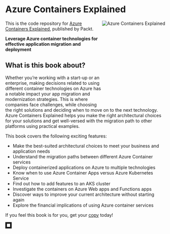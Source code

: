# Azure Containers Explained

<a href="https://www.packtpub.com/product/azure-containers-explained/9781803231051"><img src="https://static.packt-cdn.com/products/9781803231051/cover/smaller" alt="Azure Containers Explained" height="256px" align="right"></a>

This is the code repository for [Azure Containers Explained](https://www.packtpub.com/product/azure-containers-explained/9781803231051), published by Packt.

**Leverage Azure container technologies for effective application migration and deployment**

## What is this book about?
Whether you’re working with a start-up or an enterprise, making decisions related to using different container technologies on Azure has a notable impact your app migration and modernization strategies. This is where companies face challenges, while choosing the right solutions and deciding when to move on to the next technology. Azure Containers Explained helps you make the right architectural choices for your solutions and get well-versed with the migration path to other platforms using practical examples.

This book covers the following exciting features:
* Make the best-suited architectural choices to meet your business and application needs
* Understand the migration paths between different Azure Container services
* Deploy containerized applications on Azure to multiple technologies
* Know when to use Azure Container Apps versus Azure Kubernetes Service
* Find out how to add features to an AKS cluster
* Investigate the containers on Azure Web apps and Functions apps
* Discover ways to improve your current architecture without starting again
* Explore the financial implications of using Azure container services

If you feel this book is for you, get your [copy](https://www.amazon.com/dp/180323105X) today!

<a href="https://www.packtpub.com/?utm_source=github&utm_medium=banner&utm_campaign=GitHubBanner"><img src="https://raw.githubusercontent.com/PacktPublishing/GitHub/master/GitHub.png" 
alt="https://www.packtpub.com/" border="5" /></a>

